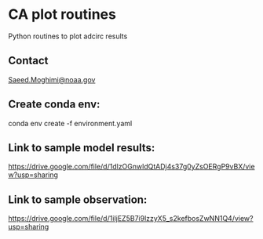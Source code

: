 # CA plot routines
Python routines to plot adcirc results

## Contact
Saeed.Moghimi@noaa.gov

## Create conda env:
conda env create -f environment.yaml

## Link to sample model results:
https://drive.google.com/file/d/1dlzOGnwldQtADj4s37g0yZsOERgP9vBX/view?usp=sharing

## Link to sample observation:
https://drive.google.com/file/d/1iIjEZ5B7i9lzzyX5_s2kefbosZwNN1Q4/view?usp=sharing

